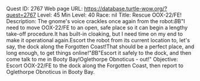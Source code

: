 Quest ID: 2767
Web page URL: https://database.turtle-wow.org/?quest=2767
Level: 45
Min Level: 40
Race: nil
Title: Rescue OOX-22/FE!
Description: The gnome's voice crackles once again from the robot:$B$B"I need to move OOX-22/FE to an open, safe place so it can begin a lengthy take-off procedure.It has built-in cloaking, but I need time on my end to make it operational again.Escort the robot from its current location to, let's say, the dock along the Forgotten Coast!That should be a perfect place, and long enough, to get things online!"$B$B"Escort it safely to the dock, and then come talk to me in Booty Bay!Oglethorpe Obnoticus - out!"
Objective: Escort OOX-22/FE to the dock along the Forgotten Coast, then report to Oglethorpe Obnoticus in Booty Bay.

